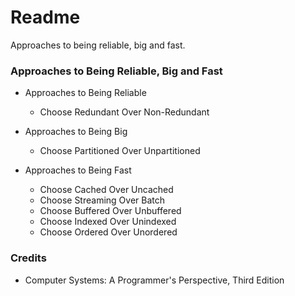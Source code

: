 # Readme
Approaches to being reliable, big and fast.

### Approaches to Being Reliable, Big and Fast

- Approaches to Being Reliable
  - Choose Redundant Over Non-Redundant

- Approaches to Being Big
  - Choose Partitioned Over Unpartitioned

- Approaches to Being Fast
  - Choose Cached Over Uncached
  - Choose Streaming Over Batch
  - Choose Buffered Over Unbuffered
  - Choose Indexed Over Unindexed
  - Choose Ordered Over Unordered

### Credits
- Computer Systems: A Programmer's Perspective, Third Edition
